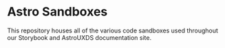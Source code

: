 # Astro Sandboxes

This repository houses all of the various code sandboxes used throughout our Storybook and AstroUXDS documentation site.
